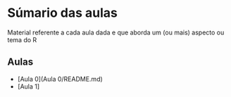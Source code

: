 # Súmario das aulas

Material referente a cada aula dada e que aborda um (ou mais) aspecto ou tema do R

## Aulas

* [Aula 0](Aula 0/README.md) 
* [Aula 1]

